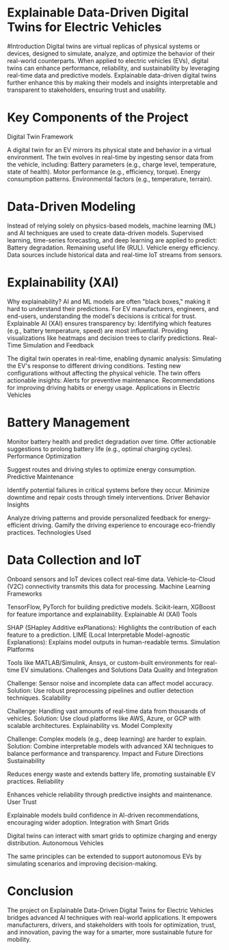 # Explainable Data-Driven Digital Twins for Electric Vehicles
#Introduction
Digital twins are virtual replicas of physical systems or devices, designed to simulate, analyze, and optimize the behavior of their real-world counterparts. When applied to electric vehicles (EVs), digital twins can enhance performance, reliability, and sustainability by leveraging real-time data and predictive models. Explainable data-driven digital twins further enhance this by making their models and insights interpretable and transparent to stakeholders, ensuring trust and usability.

# Key Components of the Project

Digital Twin Framework

A digital twin for an EV mirrors its physical state and behavior in a virtual environment.
The twin evolves in real-time by ingesting sensor data from the vehicle, including:
Battery parameters (e.g., charge level, temperature, state of health).
Motor performance (e.g., efficiency, torque).
Energy consumption patterns.
Environmental factors (e.g., temperature, terrain).

# Data-Driven Modeling

Instead of relying solely on physics-based models, machine learning (ML) and AI techniques are used to create data-driven models.
Supervised learning, time-series forecasting, and deep learning are applied to predict:
Battery degradation.
Remaining useful life (RUL).
Vehicle energy efficiency.
Data sources include historical data and real-time IoT streams from sensors.

# Explainability (XAI)

Why explainability?
AI and ML models are often "black boxes," making it hard to understand their predictions.
For EV manufacturers, engineers, and end-users, understanding the model's decisions is critical for trust.
Explainable AI (XAI) ensures transparency by:
Identifying which features (e.g., battery temperature, speed) are most influential.
Providing visualizations like heatmaps and decision trees to clarify predictions.
Real-Time Simulation and Feedback

The digital twin operates in real-time, enabling dynamic analysis:
Simulating the EV's response to different driving conditions.
Testing new configurations without affecting the physical vehicle.
The twin offers actionable insights:
Alerts for preventive maintenance.
Recommendations for improving driving habits or energy usage.
Applications in Electric Vehicles

# Battery Management

Monitor battery health and predict degradation over time.
Offer actionable suggestions to prolong battery life (e.g., optimal charging cycles).
Performance Optimization

Suggest routes and driving styles to optimize energy consumption.
Predictive Maintenance

Identify potential failures in critical systems before they occur.
Minimize downtime and repair costs through timely interventions.
Driver Behavior Insights

Analyze driving patterns and provide personalized feedback for energy-efficient driving.
Gamify the driving experience to encourage eco-friendly practices.
Technologies Used

# Data Collection and IoT

Onboard sensors and IoT devices collect real-time data.
Vehicle-to-Cloud (V2C) connectivity transmits this data for processing.
Machine Learning Frameworks

TensorFlow, PyTorch for building predictive models.
Scikit-learn, XGBoost for feature importance and explainability.
Explainable AI (XAI) Tools

SHAP (SHapley Additive exPlanations): Highlights the contribution of each feature to a prediction.
LIME (Local Interpretable Model-agnostic Explanations): Explains model outputs in human-readable terms.
Simulation Platforms

Tools like MATLAB/Simulink, Ansys, or custom-built environments for real-time EV simulations.
Challenges and Solutions
Data Quality and Integration

Challenge: Sensor noise and incomplete data can affect model accuracy.
Solution: Use robust preprocessing pipelines and outlier detection techniques.
Scalability

Challenge: Handling vast amounts of real-time data from thousands of vehicles.
Solution: Use cloud platforms like AWS, Azure, or GCP with scalable architectures.
Explainability vs. Model Complexity

Challenge: Complex models (e.g., deep learning) are harder to explain.
Solution: Combine interpretable models with advanced XAI techniques to balance performance and transparency.
Impact and Future Directions
Sustainability

Reduces energy waste and extends battery life, promoting sustainable EV practices.
Reliability

Enhances vehicle reliability through predictive insights and maintenance.
User Trust

Explainable models build confidence in AI-driven recommendations, encouraging wider adoption.
Integration with Smart Grids

Digital twins can interact with smart grids to optimize charging and energy distribution.
Autonomous Vehicles

The same principles can be extended to support autonomous EVs by simulating scenarios and improving decision-making.

# Conclusion
The project on Explainable Data-Driven Digital Twins for Electric Vehicles bridges advanced AI techniques with real-world applications. It empowers manufacturers, drivers, and stakeholders with tools for optimization, trust, and innovation, paving the way for a smarter, more sustainable future for mobility.









